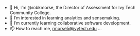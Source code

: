 - 👋 Hi, I’m @robkmorse, the Director of Assessment for Ivy Tech Community College.
- 👀 I’m interested in learning analytics and sensemaking.
- 🌱 I’m currently learning collaborative software development.
- 📫 How to reach me, rmorse5@ivytech.edu ...

<!---
robkmorse/robkmorse is a ✨ special ✨ repository because its `README.md` (this file) appears on your GitHub profile.
You can click the Preview link to take a look at your changes.
--->
